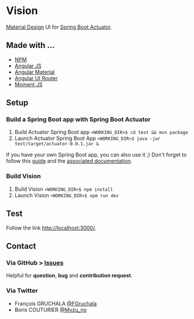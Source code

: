 # Vision
[Material Design](https://material.io/guidelines/) UI for [Spring Boot Actuator](http://docs.spring.io/spring-boot/docs/current-SNAPSHOT/reference/htmlsingle/#production-ready).

## Made with ...
* [NPM](https://www.npmjs.com/) 
* [Angular JS](https://angularjs.org/)
* [Angular Material](https://material.angularjs.org/latest/)
* [Angular UI Router](https://ui-router.github.io/)
* [Moment JS](http://momentjs.com/)

## Setup
### Build a Spring Boot app with Spring Boot Actuator
1. Build Actuator Spring Boot app `<WORKING_DIR>$ cd test && mvn package`
2. Launch Actuator Spring Boot App `<WORKING_DIR>$ java -jar test/target/actuator-0.0.1.jar &`

If you have your own Spring Boot app, you can also use it ;) Don't forget to follow this [guide](https://spring.io/guides/gs/actuator-service/) and the [associated documentation](http://docs.spring.io/spring-boot/docs/1.4.3.RELEASE/reference/htmlsingle/#production-ready).  
### Build Vision
1. Build Vision `<WORKING_DIR>$ npm install`
2. Launch Vision `<WORKING_DIR>$ npm run dev`

## Test
Follow the link [http://localhost:3000/](http://localhost:3000/).

## Contact
### Via GitHub > [Issues](https://github.com/fgruchala/Vision/issues)
Helpful for **question**, **bug** and **contribution request**.

### Via Twitter
* François GRUCHALA [@FGruchala](https://twitter.com/FGruchala)
* Boris COUTURIER [@Myzu_no](https://twitter.com/Myzu_no)

